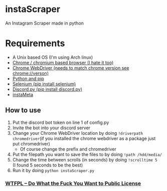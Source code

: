 # instaScraper
An Instagram Scraper made in python

# Requirements
* A Unix based OS (I'm using Arch linux)
* [Chrome / chromium based browser (I hate it too)](https://www.google.com/chrome/ "Chrome / chromium based browser (I hate it too)")
* [Chrome WebDriver (needs to match chrome version see chrome://verson)](https://sites.google.com/a/chromium.org/chromedriver/ "Chrome WebDriver (needs to match chrome version see chrome://verson)")
* [Python and pip](https://www.python.org/downloads/ "Python and pip")
* [Selenium (pip install selenium)](https://pypi.org/project/selenium/ "Selenium (pip install selenium)")
* [Discord.py (pip install discord.py)](https://pypi.org/project/discord.py/ "Discord.py (pip install discord.py)")
* [instaMeta](https://github.com/Z3r0ish/instaMeta/ "instaMeta")
## How to use
1. Put the discord bot token on line 1 of config.py
2. Invite the bot into your discord server
3. Change your Chrome WebDriver location by doing ``!driverpath chromedriver``(if you installed the chrome webdriver as a package just put chromedriver)
    * Of course change the prefix and chromedriver
4. Put the filepath you want to save the files to by doing ``!path /hdd/media/``
5. Change the time between scrolls (in seconds) by doing ``!scrolltime 5
`` (I found 5 seconds to be the best)
6. Run it by doing ``python instaScraper.py``

### [WTFPL – Do What the Fuck You Want to Public License](http://www.wtfpl.net/ " WTFPL – Do What the Fuck You Want to Public License")

